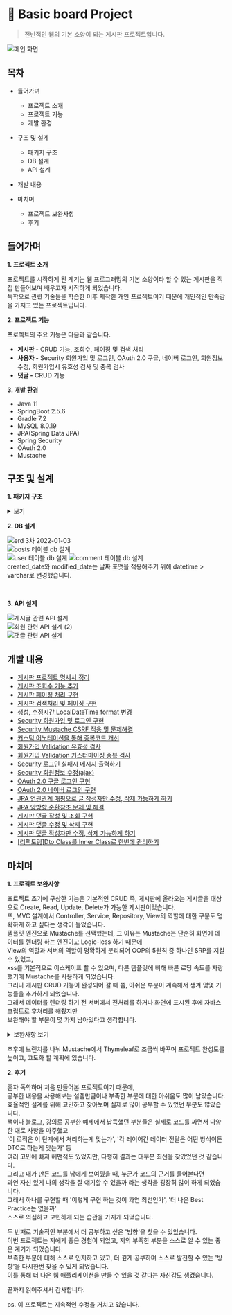 # :paperclip: Basic board Project
> 전반적인 웹의 기본 소양이 되는 게시판 프로젝트입니다.

![메인 화면](https://user-images.githubusercontent.com/59757689/149616313-dbeace05-67dc-4d70-b6a1-630d601b6455.PNG)

## 목차
- 들어가며
  - 프로젝트 소개
  - 프로젝트 기능
  - 개발 환경

- 구조 및 설계
  - 패키지 구조
  - DB 설계
  - API 설계

- 개발 내용

- 마치며
  - 프로젝트 보완사항
  - 후기

## 들어가며
**1. 프로젝트 소개**

프로젝트를 시작하게 된 계기는 웹 프로그래밍의 기본 소양이라 할 수 있는 게시판을 직접 만들어보며 배우고자 시작하게 되었습니다.   
독학으로 관련 기술들을 학습한 이후 제작한 개인 프로젝트이기 때문에 개인적인 만족감을 가지고 있는 프로젝트입니다.

**2. 프로젝트 기능**

프로젝트의 주요 기능은 다음과 같습니다.
- **게시판 -** CRUD 기능, 조회수, 페이징 및 검색 처리
- **사용자 -** Security 회원가입 및 로그인, OAuth 2.0 구글, 네이버 로그인, 회원정보 수정, 회원가입시 유효성 검사 및 중복 검사
- **댓글 -** CRUD 기능

**3. 개발 환경**

- Java 11
- SpringBoot 2.5.6
- Gradle 7.2
- MySQL 8.0.19
- JPA(Spring Data JPA)
- Spring Security
- OAuth 2.0
- Mustache


## 구조 및 설계   
**1. 패키지 구조**
   
<details>
  
<summary>보기</summary>   
 

```
📦src
 ┣ 📂main
 ┃ ┣ 📂java
 ┃ ┃ ┗ 📂com
 ┃ ┃ ┃ ┗ 📂coco
 ┃ ┃ ┃ ┃ ┗ 📂board
 ┃ ┃ ┃ ┃ ┃ ┣ 📂config
 ┃ ┃ ┃ ┃ ┃ ┃ ┣ 📜SecurityConfig.java
 ┃ ┃ ┃ ┃ ┃ ┃ ┗ 📜WebConfig.java
 ┃ ┃ ┃ ┃ ┃ ┣ 📂controller
 ┃ ┃ ┃ ┃ ┃ ┃ ┣ 📂comment
 ┃ ┃ ┃ ┃ ┃ ┃ ┃ ┗ 📜CommentApiController.java
 ┃ ┃ ┃ ┃ ┃ ┃ ┣ 📂posts
 ┃ ┃ ┃ ┃ ┃ ┃ ┃ ┣ 📜PostsApiController.java
 ┃ ┃ ┃ ┃ ┃ ┃ ┃ ┗ 📜PostsIndexController.java
 ┃ ┃ ┃ ┃ ┃ ┃ ┗ 📂user
 ┃ ┃ ┃ ┃ ┃ ┃ ┃ ┣ 📜UserApiController.java
 ┃ ┃ ┃ ┃ ┃ ┃ ┃ ┗ 📜UserController.java
 ┃ ┃ ┃ ┃ ┃ ┣ 📂domain
 ┃ ┃ ┃ ┃ ┃ ┃ ┣ 📂comment
 ┃ ┃ ┃ ┃ ┃ ┃ ┃ ┣ 📜Comment.java
 ┃ ┃ ┃ ┃ ┃ ┃ ┃ ┗ 📜CommentRepository.java
 ┃ ┃ ┃ ┃ ┃ ┃ ┣ 📂posts
 ┃ ┃ ┃ ┃ ┃ ┃ ┃ ┣ 📜Posts.java
 ┃ ┃ ┃ ┃ ┃ ┃ ┃ ┗ 📜PostsRepository.java
 ┃ ┃ ┃ ┃ ┃ ┃ ┣ 📂user
 ┃ ┃ ┃ ┃ ┃ ┃ ┃ ┣ 📜Role.java
 ┃ ┃ ┃ ┃ ┃ ┃ ┃ ┣ 📜User.java
 ┃ ┃ ┃ ┃ ┃ ┃ ┃ ┗ 📜UserRepository.java
 ┃ ┃ ┃ ┃ ┃ ┃ ┗ 📜TimeEntity.java
 ┃ ┃ ┃ ┃ ┃ ┣ 📂dto
 ┃ ┃ ┃ ┃ ┃ ┃ ┣ 📜CommentDto.java
 ┃ ┃ ┃ ┃ ┃ ┃ ┣ 📜PostsDto.java
 ┃ ┃ ┃ ┃ ┃ ┃ ┗ 📜UserDto.java
 ┃ ┃ ┃ ┃ ┃ ┣ 📂security
 ┃ ┃ ┃ ┃ ┃ ┃ ┣ 📂auth
 ┃ ┃ ┃ ┃ ┃ ┃ ┃ ┣ 📜CustomAuthFailureHandler.java
 ┃ ┃ ┃ ┃ ┃ ┃ ┃ ┣ 📜CustomUserDetails.java
 ┃ ┃ ┃ ┃ ┃ ┃ ┃ ┣ 📜CustomUserDetailsService.java
 ┃ ┃ ┃ ┃ ┃ ┃ ┃ ┣ 📜LoginUser.java
 ┃ ┃ ┃ ┃ ┃ ┃ ┃ ┗ 📜LoginUserArgumentResolver.java
 ┃ ┃ ┃ ┃ ┃ ┃ ┗ 📂oauth
 ┃ ┃ ┃ ┃ ┃ ┃ ┃ ┣ 📜CustomOAuth2UserService.java
 ┃ ┃ ┃ ┃ ┃ ┃ ┃ ┗ 📜OAuthAttributes.java
 ┃ ┃ ┃ ┃ ┃ ┣ 📂service
 ┃ ┃ ┃ ┃ ┃ ┃ ┣ 📜CommentService.java
 ┃ ┃ ┃ ┃ ┃ ┃ ┣ 📜PostsService.java
 ┃ ┃ ┃ ┃ ┃ ┃ ┗ 📜UserService.java
 ┃ ┃ ┃ ┃ ┃ ┣ 📂validator
 ┃ ┃ ┃ ┃ ┃ ┃ ┣ 📜AbstractValidator.java
 ┃ ┃ ┃ ┃ ┃ ┃ ┣ 📜EmailCheckValidator.java
 ┃ ┃ ┃ ┃ ┃ ┃ ┣ 📜NicknameCheckValidator.java
 ┃ ┃ ┃ ┃ ┃ ┃ ┗ 📜UsernameCheckValidator.java
 ┃ ┃ ┃ ┃ ┃ ┗ 📜BoardApplication.java
 ┃ ┗ 📂resources
 ┃ ┃ ┣ 📂static
 ┃ ┃ ┃ ┣ 📂css
 ┃ ┃ ┃ ┃ ┗ 📜app.css
 ┃ ┃ ┃ ┣ 📂img
 ┃ ┃ ┃ ┃ ┗ 📜naver.ico
 ┃ ┃ ┃ ┗ 📂js
 ┃ ┃ ┃ ┃ ┗ 📜app.js
 ┃ ┃ ┣ 📂templates
 ┃ ┃ ┃ ┣ 📂comment
 ┃ ┃ ┃ ┃ ┣ 📜form.mustache
 ┃ ┃ ┃ ┃ ┗ 📜list.mustache
 ┃ ┃ ┃ ┣ 📂layout
 ┃ ┃ ┃ ┃ ┣ 📜footer.mustache
 ┃ ┃ ┃ ┃ ┗ 📜header.mustache
 ┃ ┃ ┃ ┣ 📂posts
 ┃ ┃ ┃ ┃ ┣ 📜posts-page.mustache
 ┃ ┃ ┃ ┃ ┣ 📜posts-read.mustache
 ┃ ┃ ┃ ┃ ┣ 📜posts-search.mustache
 ┃ ┃ ┃ ┃ ┣ 📜posts-update.mustache
 ┃ ┃ ┃ ┃ ┗ 📜posts-write.mustache
 ┃ ┃ ┃ ┣ 📂user
 ┃ ┃ ┃ ┃ ┣ 📜user-join.mustache
 ┃ ┃ ┃ ┃ ┣ 📜user-login.mustache
 ┃ ┃ ┃ ┃ ┗ 📜user-modify.mustache
 ┃ ┃ ┃ ┗ 📜index.mustache
 ┃ ┃ ┣ 📜application-oauth.properties
 ┃ ┃ ┗ 📜application.properties
 ┗ 📂test
 ┃ ┗ 📂java
 ┃ ┃ ┗ 📂com
 ┃ ┃ ┃ ┗ 📂coco
 ┃ ┃ ┃ ┃ ┗ 📂board
 ┃ ┃ ┃ ┃ ┃ ┣ 📂config
 ┃ ┃ ┃ ┃ ┃ ┃ ┗ 📜SecurityConfigTest.java
 ┃ ┃ ┃ ┃ ┃ ┣ 📂controller
 ┃ ┃ ┃ ┃ ┃ ┃ ┗ 📜PostsApiControllerTest.java
 ┃ ┃ ┃ ┃ ┃ ┣ 📂domain
 ┃ ┃ ┃ ┃ ┃ ┃ ┣ 📜CommentRepositoryTest.java
 ┃ ┃ ┃ ┃ ┃ ┃ ┣ 📜PostsRepositoryTest.java
 ┃ ┃ ┃ ┃ ┃ ┃ ┗ 📜UserRepositoryTest.java
 ┃ ┃ ┃ ┃ ┃ ┣ 📂global
 ┃ ┃ ┃ ┃ ┃ ┣ 📂service
 ┃ ┃ ┃ ┃ ┃ ┃ ┗ 📜PostsServiceTest.java
 ┃ ┃ ┃ ┃ ┃ ┣ 📂web
 ┃ ┃ ┃ ┃ ┃ ┗ 📜BoardApplicationTests.java
 ```
  
 </details>
     
     
 **2. DB 설계**

![erd 3차 2022-01-03](https://user-images.githubusercontent.com/59757689/148910882-2ac9ec57-c339-4bef-a6d5-13025a8d9ac9.PNG)   
![posts 테이블 db 설계](https://user-images.githubusercontent.com/59757689/148910938-c6a99c8e-fefc-467b-a2af-a68a00e01a11.PNG)   
![user 테이블 db 설계](https://user-images.githubusercontent.com/59757689/149279956-b0a184da-9b19-4bcf-9ce8-6c001ef81f1d.PNG) 
![comment 테이블 db 설계](https://user-images.githubusercontent.com/59757689/148910946-02280553-97ce-4d82-bbda-9c911ea89bd4.PNG)   
created_date와 modified_date는 날짜 포맷을 적용해주기 위해 datetime > varchar로 변경했습니다.   
   
<br/>

**3. API 설계**

![게시글 관련 API 설계](https://user-images.githubusercontent.com/59757689/148911404-cea959a0-0753-4548-9d87-1c94bc9572b9.PNG)   
![회원 관련 API 설계 (2)](https://user-images.githubusercontent.com/59757689/148911411-0cfb65ee-5782-4f04-a7c9-7dcc84abfed8.PNG)   
![댓글 관련 API 설계](https://user-images.githubusercontent.com/59757689/148911410-9a7729af-bb3c-49e3-b180-c52ea12ee75c.PNG)   

## 개발 내용

- <a href="https://dev-coco.tistory.com/111" target="_blank">게시판 프로젝트 명세서 정리</a>
- <a href="https://dev-coco.tistory.com/113" target="_blank">게시판 조회수 기능 추가</a>
- <a href="https://dev-coco.tistory.com/114" target="_blank">게시판 페이징 처리 구현</a>
- <a href="https://dev-coco.tistory.com/115" target="_blank">게시판 검색처리 및 페이징 구현</a>
- <a href="https://dev-coco.tistory.com/117" target="_blank">생성, 수정시간 LocalDateTime format 변경</a>
- <a href="https://dev-coco.tistory.com/120" target="_blank">Security 회원가입 및 로그인 구현</a>
- <a href="https://dev-coco.tistory.com/121" target="_blank">Security Mustache CSRF 적용 및 문제해결</a>
- <a href="https://dev-coco.tistory.com/122" target="_blank">커스텀 어노테이션을 통해 중복코드 개선</a>
- <a href="https://dev-coco.tistory.com/124" target="_blank">회원가입 Validation 유효성 검사</a>
- <a href="https://dev-coco.tistory.com/125" target="_blank">회원가입 Validation 커스터마이징 중복 검사</a>
- <a href="https://dev-coco.tistory.com/126" target="_blank">Security 로그인 실패시 메시지 출력하기</a>
- <a href="https://dev-coco.tistory.com/127" target="_blank">Security 회원정보 수정(ajax)</a>
- <a href="https://dev-coco.tistory.com/128" target="_blank">OAuth 2.0 구글 로그인 구현</a>
- <a href="https://dev-coco.tistory.com/129" target="_blank">OAuth 2.0 네이버 로그인 구현</a>
- <a href="https://dev-coco.tistory.com/130" target="_blank">JPA 연관관계 매핑으로 글 작성자만 수정, 삭제 가능하게 하기</a>
- <a href="https://dev-coco.tistory.com/133" target="_blank">JPA 양방향 순환참조 문제 및 해결</a>
- <a href="https://dev-coco.tistory.com/132" target="_blank">게시판 댓글 작성 및 조회 구현</a>
- <a href="https://dev-coco.tistory.com/134" target="_blank">게시판 댓글 수정 및 삭제 구현</a>
- <a href="https://dev-coco.tistory.com/136" target="_blank">게시판 댓글 작성자만 수정, 삭제 가능하게 하기</a>
- <a href="https://dev-coco.tistory.com/138" target="_blank">[리팩토링]Dto Class를 Inner Class로 한번에 관리하기</a>

## 마치며
**1. 프로젝트 보완사항**

프로젝트 초기에 구상한 기능은 기본적인 CRUD 즉, 게시판에 올라오는 게시글을 대상으로 Create, Read, Update, Delete가 가능한 게시판이었습니다.   
또, MVC 설계에서 Controller, Service, Repository, View의 역할에 대한 구분도 명확하게 하고 싶다는 생각이 들었습니다.   
템플릿 엔진으로 Mustache를 선택했는데, 그 이유는 Mustache는 단순히 화면에 데이터를 렌더링 하는 엔진이고 Logic-less 하기 때문에   
View의 역할과 서버의 역할이 명확하게 분리되어 OOP의 5원칙 중 하나인 SRP를 지킬 수 있었고,   
xss를 기본적으로 이스케이프 할 수 있으며, 다른 템플릿에 비해 빠른 로딩 속도를 자랑했기에 Mustache를 사용하게 되었습니다.   
그러나 게시판 CRUD 기능이 완성되어 갈 때 쯤, 아쉬운 부분이 계속해서 생겨 몇몇 기능들을 추가하게 되었습니다.   
그래서 데이터를 렌더링 하기 전 서버에서 전처리를 하거나 화면에 표시된 후에 자바스크립트로 후처리를 해줬지만   
보완해야 할 부분이 몇 가지 남아있다고 생각합니다.   
<details>
  <summary>보완사항 보기</summary>
     
  
- 페이징 처리 및 검색 페이징에서 페이지 번호 활성화
- 페이지 번호는 10페이지 단위로 보여주기
- 페이지 처음, 끝으로 이동하는 버튼
- 생성, 수정시간 format 설정 varchar > datetime
- 다른 사용자와 자신의 댓글이 댓글란에 있을때 자신의 댓글만 수정,삭제 버튼 보이기
- 댓글 페이징 처리
- 쿠키나 세션을 이용해 조회수 중복 카운트 방지
- 파일 업로드 기능 추가
- 좋아요 기능 추가
  
</details>   

추후에 브랜치를 나눠 Mustache에서 Thymeleaf로 조금씩 바꾸며 프로젝트 완성도를 높이고, 고도화 할 계획에 있습니다.   


**2. 후기**

혼자 독학하며 처음 만들어본 프로젝트이기 때문에,   
공부한 내용을 사용해보는 설렘만큼이나 부족한 부분에 대한 아쉬움도 많이 남았습니다.   
효율적인 설계를 위해 고민하고 찾아보며 실제로 많이 공부할 수 있었던 부분도 많았습니다.   
책이나 블로그, 강의로 공부한 예제에서 납득했던 부분들은 실제로 코드를 짜면서 다양한 애로 사항을 마주했고   
'이 로직은 이 단계에서 처리하는게 맞는가', '각 레이어간 데이터 전달은 어떤 방식이든 DTO로 하는게 맞는가' 등   
여러 고민에 빠져 헤맨적도 있었지만, 다행히 결과는 대부분 최선을 찾았었던 것 같습니다.   
그리고 내가 만든 코드를 남에게 보여줬을 때, 누군가 코드의 근거를 물어본다면   
과연 자신 있게 나의 생각을 잘 얘기할 수 있을까 라는 생각을 굉장히 많이 하게 되었습니다.   
그래서 하나를 구현할 때 '이렇게 구현 하는 것이 과연 최선인가', '더 나은 Best Practice는 없을까'   
스스로 의심하고 고민하게 되는 습관을 가지게 되었습니다.   

두 번째로 기술적인 부분에서 더 공부하고 싶은 '방향'을 찾을 수 있었습니다.   
이번 프로젝트는 저에게 좋은 경험이 되었고, 저의 부족한 부분을 스스로 알 수 있는 좋은 계기가 되었습니다.   
부족한 부분에 대해 스스로 인지하고 있고, 더 깊게 공부하며 스스로 발전할 수 있는 '방향'을 다시한번 찾을 수 있게 되었습니다.   
이를 통해 더 나은 웹 애플리케이션을 만들 수 있을 것 같다는 자신감도 생겼습니다.   

끝까지 읽어주셔서 감사합니다.

ps. 이 프로젝트는 지속적인 수정을 거치고 있습니다.
